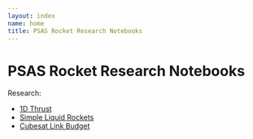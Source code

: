 ```yaml
---
layout: index
name: home
title: PSAS Rocket Research Notebooks
---
```


# PSAS Rocket Research Notebooks

Research:

 - [1D Thrust](1D-thrust/1D-thrust)
 - [Simple Liquid Rockets](simple-liquid-motor/simple-liquid-motor)
 - [Cubesat Link Budget](cubesat-linkbudget/cubesat-linkbudget)
